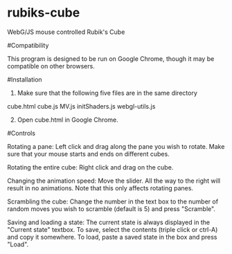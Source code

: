 # rubiks-cube
WebG/JS mouse controlled Rubik's Cube

#Compatibility

This program is designed to be run on Google Chrome, though it may be compatible on other browsers.

#Installation

1. Make sure that the following five files are in the same directory

cube.html
cube.js
MV.js
initShaders.js
webgl-utils.js

2. Open cube.html in Google Chrome.


#Controls

Rotating a pane: 
Left click and drag along the pane you wish to rotate. Make sure that your mouse starts and ends on different cubes.

Rotating the entire cube:
Right click and drag on the cube.

Changing the animation speed: 
Move the slider. All the way to the right will result in no animations. Note that this only affects rotating panes.

Scrambling the cube:
Change the number in the text box to the number of random moves you wish to scramble (default is 5) and press "Scramble".

Saving and loading a state:
The current state is always displayed in the "Current state" textbox. 
To save, select the contents (triple click or ctrl-A) and copy it somewhere. 
To load, paste a saved state in the box and press "Load".
